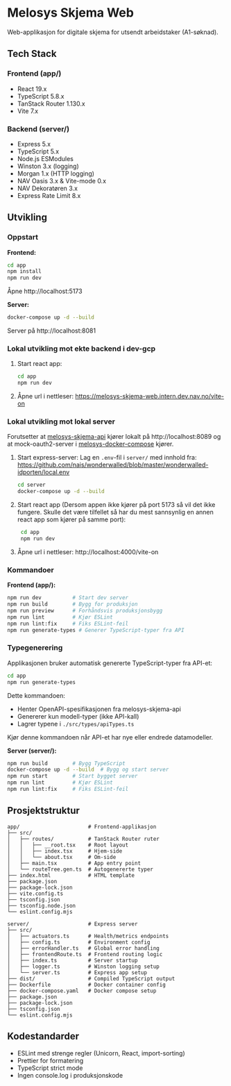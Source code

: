 # Melosys Skjema Web

Web-applikasjon for digitale skjema for utsendt arbeidstaker (A1-søknad).

## Tech Stack

### Frontend (app/)
- React 19.x
- TypeScript 5.8.x
- TanStack Router 1.130.x
- Vite 7.x

### Backend (server/)
- Express 5.x
- TypeScript 5.x
- Node.js ESModules
- Winston 3.x (logging)
- Morgan 1.x (HTTP logging)
- NAV Oasis 3.x & Vite-mode 0.x
- NAV Dekoratøren 3.x
- Express Rate Limit 8.x

## Utvikling

### Oppstart

**Frontend:**
```bash
cd app
npm install
npm run dev
```
Åpne http://localhost:5173

**Server:**
```bash
docker-compose up -d --build
```
Server på http://localhost:8081

### Lokal utvikling mot ekte backend i dev-gcp

1. Start react app:
   ```bash
   cd app
   npm run dev
   ```

2. Åpne url i nettleser:
   https://melosys-skjema-web.intern.dev.nav.no/vite-on

### Lokal utvikling mot lokal server

Forutsetter at [melosys-skjema-api](https://github.com/navikt/melosys-skjema-api) kjører lokalt på http://localhost:8089 og at mock-oauth2-server i [melosys-docker-compose](https://github.com/navikt/melosys-docker-compose) kjører.
1. Start express-server:
   Lag en `.env`-fil i `server/` med innhold fra: https://github.com/nais/wonderwalled/blob/master/wonderwalled-idporten/local.env
   ```bash
   cd server
   docker-compose up -d --build
   ```

2. Start react app (Dersom appen ikke kjører på port 5173 så vil det ikke fungere. Skulle det være tilfellet så har du mest sannsynlig en annen react app som kjører på samme port):
   ```bash
    cd app
    npm run dev
    ```
3. Åpne url i nettleser:
   http://localhost:4000/vite-on

### Kommandoer

**Frontend (app/):**
```bash
npm run dev          # Start dev server
npm run build        # Bygg for produksjon
npm run preview      # Forhåndsvis produksjonsbygg
npm run lint         # Kjør ESLint
npm run lint:fix     # Fiks ESLint-feil
npm run generate-types # Generer TypeScript-typer fra API
```

### Typegenerering

Applikasjonen bruker automatisk genererte TypeScript-typer fra API-et:

```bash
cd app
npm run generate-types
```

Dette kommandoen:
- Henter OpenAPI-spesifikasjonen fra melosys-skjema-api
- Genererer kun modell-typer (ikke API-kall)
- Lagrer typene i `./src/types/apiTypes.ts`

Kjør denne kommandoen når API-et har nye eller endrede datamodeller.

**Server (server/):**
```bash
npm run build        # Bygg TypeScript
docker-compose up -d --build  # Bygg og start server
npm run start        # Start bygget server
npm run lint         # Kjør ESLint
npm run lint:fix     # Fiks ESLint-feil
```

## Prosjektstruktur

```
app/                      # Frontend-applikasjon
├── src/
│   ├── routes/           # TanStack Router ruter
│   │   ├── __root.tsx    # Root layout
│   │   ├── index.tsx     # Hjem-side
│   │   └── about.tsx     # Om-side
│   ├── main.tsx          # App entry point
│   └── routeTree.gen.ts  # Autogenererte typer
├── index.html            # HTML template
├── package.json
├── package-lock.json
├── vite.config.ts
├── tsconfig.json
├── tsconfig.node.json
└── eslint.config.mjs

server/                   # Express server
├── src/
│   ├── actuators.ts      # Health/metrics endpoints
│   ├── config.ts         # Environment config
│   ├── errorHandler.ts   # Global error handling
│   ├── frontendRoute.ts  # Frontend routing logic
│   ├── index.ts          # Server startup
│   ├── logger.ts         # Winston logging setup
│   └── server.ts         # Express app setup
├── dist/                 # Compiled TypeScript output
├── Dockerfile            # Docker container config
├── docker-compose.yaml   # Docker compose setup
├── package.json
├── package-lock.json
├── tsconfig.json
└── eslint.config.mjs
```

## Kodestandarder

- ESLint med strenge regler (Unicorn, React, import-sorting)
- Prettier for formatering
- TypeScript strict mode
- Ingen console.log i produksjonskode